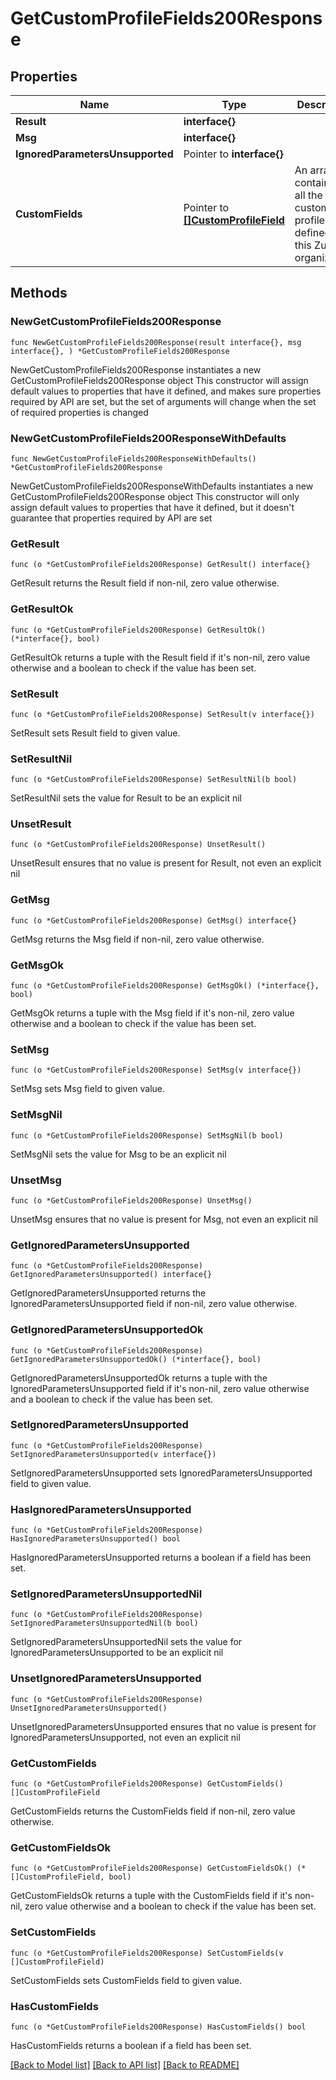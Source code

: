 # GetCustomProfileFields200Response

## Properties

Name | Type | Description | Notes
------------ | ------------- | ------------- | -------------
**Result** | **interface{}** |  | 
**Msg** | **interface{}** |  | 
**IgnoredParametersUnsupported** | Pointer to **interface{}** |  | [optional] 
**CustomFields** | Pointer to [**[]CustomProfileField**](CustomProfileField.md) | An array containing all the custom profile fields defined in this Zulip organization.  | [optional] 

## Methods

### NewGetCustomProfileFields200Response

`func NewGetCustomProfileFields200Response(result interface{}, msg interface{}, ) *GetCustomProfileFields200Response`

NewGetCustomProfileFields200Response instantiates a new GetCustomProfileFields200Response object
This constructor will assign default values to properties that have it defined,
and makes sure properties required by API are set, but the set of arguments
will change when the set of required properties is changed

### NewGetCustomProfileFields200ResponseWithDefaults

`func NewGetCustomProfileFields200ResponseWithDefaults() *GetCustomProfileFields200Response`

NewGetCustomProfileFields200ResponseWithDefaults instantiates a new GetCustomProfileFields200Response object
This constructor will only assign default values to properties that have it defined,
but it doesn't guarantee that properties required by API are set

### GetResult

`func (o *GetCustomProfileFields200Response) GetResult() interface{}`

GetResult returns the Result field if non-nil, zero value otherwise.

### GetResultOk

`func (o *GetCustomProfileFields200Response) GetResultOk() (*interface{}, bool)`

GetResultOk returns a tuple with the Result field if it's non-nil, zero value otherwise
and a boolean to check if the value has been set.

### SetResult

`func (o *GetCustomProfileFields200Response) SetResult(v interface{})`

SetResult sets Result field to given value.


### SetResultNil

`func (o *GetCustomProfileFields200Response) SetResultNil(b bool)`

 SetResultNil sets the value for Result to be an explicit nil

### UnsetResult
`func (o *GetCustomProfileFields200Response) UnsetResult()`

UnsetResult ensures that no value is present for Result, not even an explicit nil
### GetMsg

`func (o *GetCustomProfileFields200Response) GetMsg() interface{}`

GetMsg returns the Msg field if non-nil, zero value otherwise.

### GetMsgOk

`func (o *GetCustomProfileFields200Response) GetMsgOk() (*interface{}, bool)`

GetMsgOk returns a tuple with the Msg field if it's non-nil, zero value otherwise
and a boolean to check if the value has been set.

### SetMsg

`func (o *GetCustomProfileFields200Response) SetMsg(v interface{})`

SetMsg sets Msg field to given value.


### SetMsgNil

`func (o *GetCustomProfileFields200Response) SetMsgNil(b bool)`

 SetMsgNil sets the value for Msg to be an explicit nil

### UnsetMsg
`func (o *GetCustomProfileFields200Response) UnsetMsg()`

UnsetMsg ensures that no value is present for Msg, not even an explicit nil
### GetIgnoredParametersUnsupported

`func (o *GetCustomProfileFields200Response) GetIgnoredParametersUnsupported() interface{}`

GetIgnoredParametersUnsupported returns the IgnoredParametersUnsupported field if non-nil, zero value otherwise.

### GetIgnoredParametersUnsupportedOk

`func (o *GetCustomProfileFields200Response) GetIgnoredParametersUnsupportedOk() (*interface{}, bool)`

GetIgnoredParametersUnsupportedOk returns a tuple with the IgnoredParametersUnsupported field if it's non-nil, zero value otherwise
and a boolean to check if the value has been set.

### SetIgnoredParametersUnsupported

`func (o *GetCustomProfileFields200Response) SetIgnoredParametersUnsupported(v interface{})`

SetIgnoredParametersUnsupported sets IgnoredParametersUnsupported field to given value.

### HasIgnoredParametersUnsupported

`func (o *GetCustomProfileFields200Response) HasIgnoredParametersUnsupported() bool`

HasIgnoredParametersUnsupported returns a boolean if a field has been set.

### SetIgnoredParametersUnsupportedNil

`func (o *GetCustomProfileFields200Response) SetIgnoredParametersUnsupportedNil(b bool)`

 SetIgnoredParametersUnsupportedNil sets the value for IgnoredParametersUnsupported to be an explicit nil

### UnsetIgnoredParametersUnsupported
`func (o *GetCustomProfileFields200Response) UnsetIgnoredParametersUnsupported()`

UnsetIgnoredParametersUnsupported ensures that no value is present for IgnoredParametersUnsupported, not even an explicit nil
### GetCustomFields

`func (o *GetCustomProfileFields200Response) GetCustomFields() []CustomProfileField`

GetCustomFields returns the CustomFields field if non-nil, zero value otherwise.

### GetCustomFieldsOk

`func (o *GetCustomProfileFields200Response) GetCustomFieldsOk() (*[]CustomProfileField, bool)`

GetCustomFieldsOk returns a tuple with the CustomFields field if it's non-nil, zero value otherwise
and a boolean to check if the value has been set.

### SetCustomFields

`func (o *GetCustomProfileFields200Response) SetCustomFields(v []CustomProfileField)`

SetCustomFields sets CustomFields field to given value.

### HasCustomFields

`func (o *GetCustomProfileFields200Response) HasCustomFields() bool`

HasCustomFields returns a boolean if a field has been set.


[[Back to Model list]](../README.md#documentation-for-models) [[Back to API list]](../README.md#documentation-for-api-endpoints) [[Back to README]](../README.md)


